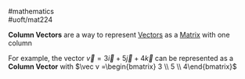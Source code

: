 #mathematics  
#uoft/mat224 

**Column Vectors** are a way to represent [Vectors](Vector.md) as a [Matrix](../MAT224%20Notes/Matrix.md) with one column

For example, the vector $\vec v=3\vec i +5\vec j + 4\vec k$ can be represented as a **Column Vector** with $\vec v =\begin{bmatrix} 3 \\ 5 \\ 4\end{bmatrix}$